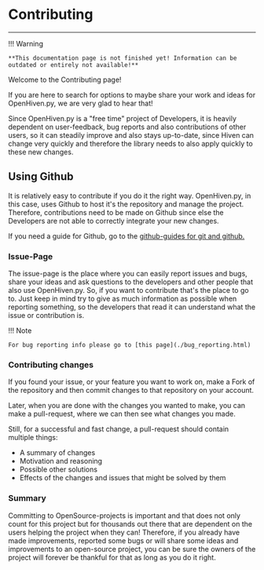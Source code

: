 # Contributing

---


!!! Warning

    **This documentation page is not finished yet! Information can be outdated or entirely not available!**

Welcome to the Contributing page! 

If you are here to search for options to maybe share your work and
ideas for OpenHiven.py, we are very glad to hear that!

Since OpenHiven.py is a "free time" project of Developers, it is heavily dependent on user-feedback,
bug reports and also contributions of other users, so it can steadily improve and also stays up-to-date, since Hiven
can change very quickly and therefore the library needs to also apply quickly to these new changes.

## Using Github

It is relatively easy to contribute if you do it the right way. OpenHiven.py, in this case, uses Github to host it's the
repository and manage the project. Therefore, contributions need to be made on Github since else the Developers are not 
able to correctly integrate your new changes.

If you need a guide for Github, go to the [github-guides for git and github.](https://guides.github.com/activities/hello-world/)

### Issue-Page

The issue-page is the place where you can easily report issues and bugs, share your ideas and ask questions to the developers and
other people that also use OpenHiven.py. So, if you want to contribute that's the place to go to. Just keep in mind
try to give as much information as possible when reporting something, so the developers that read it can understand what
the issue or contribution is.

!!! Note

    For bug reporting info please go to [this page](./bug_reporting.html) 


### Contributing changes

If you found your issue, or your feature you want to work on, make a Fork of the repository and then commit changes
to that repository on your account.

Later, when you are done with the changes you wanted to make, you can make a pull-request, where we can then see
what changes you made. 

Still, for a successful and fast change, a pull-request should contain multiple things:

* A summary of changes
* Motivation and reasoning
* Possible other solutions
* Effects of the changes and issues that might be solved by them

### Summary

Committing to OpenSource-projects is important and that does not only count for this project but for thousands out there that are
dependent on the users helping the project when they can! Therefore, if you already have made improvements, reported some
bugs or will share some ideas and improvements to an open-source project, you can be sure the owners of the project will 
forever be thankful for that as long as you do it right.
